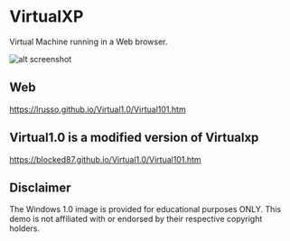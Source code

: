 # VirtualXP

Virtual Machine running in a Web browser.

![alt screenshot](https://raw.githubusercontent.com/blocked87/Myrecources/main/Virtual101.png?token=GHSAT0AAAAAACSURZVRJCPEMOTZ2XI22ZSAZSRVMZA)

## Web

https://lrusso.github.io/Virtual1.0/Virtual101.htm

## Virtual1.0 is a modified version of Virtualxp

https://blocked87.github.io/Virtual1.0/Virtual101.htm

## Disclaimer

The Windows 1.0 image is provided for educational purposes ONLY. This demo is not affiliated with or endorsed by their respective copyright holders.
